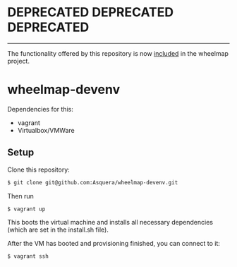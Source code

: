 # DEPRECATED DEPRECATED DEPRECATED

---

The functionality offered by this repository is now
[included](https://github.com/sozialhelden/wheelmap/tree/master/vagrant)
in the wheelmap project.

# wheelmap-devenv

Dependencies for this:

- vagrant
- Virtualbox/VMWare

## Setup

Clone this repository:

```bash
$ git clone git@github.com:Asquera/wheelmap-devenv.git
```
Then run

```bash
$ vagrant up
```
This boots the virtual machine and installs all necessary dependencies (which are set in the install.sh file).

After the VM has booted and provisioning finished, you can connect to it:

```bash
$ vagrant ssh
```
